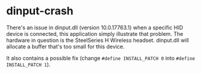 # dinput-crash
There's an issue in dinput.dll (version 10.0.17763.1) when a specific HID device is connected,
this application simply illustrate that problem. The hardware in question is the SteelSeries H Wireless headset.
dinput.dll will allocate a buffer that's too small for this device.

It also contains a possible fix (change `#define INSTALL_PATCH 0` into `#define INSTALL_PATCH 1`).
